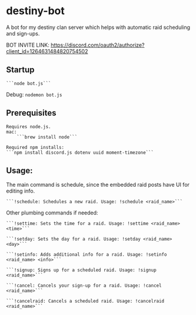 # destiny-bot
A bot for my destiny clan server which helps with automatic raid scheduling and sign-ups.

BOT INVITE LINK:
https://discord.com/oauth2/authorize?client_id=1264631484820754502


## Startup
    
    ```node bot.js```

Debug:
    ```nodemon bot.js```

## Prerequisites

    Requires node.js.
    mac:
        ```brew install node```

    Required npm installs:
    ```npm install discord.js dotenv uuid moment-timezone```


## Usage:

The main command is schedule, since the embedded raid posts have UI for editing info.

    ```!schedule: Schedules a new raid. Usage: !schedule <raid_name>```

Other plumbing commands if needed:

    ```!settime: Sets the time for a raid. Usage: !settime <raid_name> <time>```

    ```!setday: Sets the day for a raid. Usage: !setday <raid_name> <day>```

    ```!setinfo: Adds additional info for a raid. Usage: !setinfo <raid_name> <info>```

    ```!signup: Signs up for a scheduled raid. Usage: !signup <raid_name>```

    ```!cancel: Cancels your sign-up for a raid. Usage: !cancel <raid_name>```

    ```!cancelraid: Cancels a scheduled raid. Usage: !cancelraid <raid_name>```
